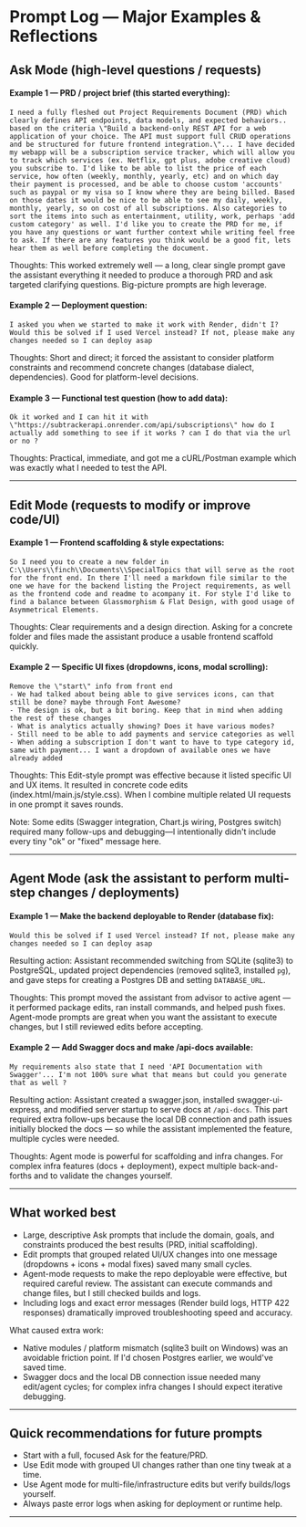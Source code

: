 # Prompt Log — Major Examples & Reflections


## Ask Mode (high-level questions / requests)

#### Example 1 — PRD / project brief (this started everything):

```
I need a fully fleshed out Project Requirements Document (PRD) which clearly defines API endpoints, data models, and expected behaviors.. based on the criteria \"Build a backend-only REST API for a web application of your choice. The API must support full CRUD operations and be structured for future frontend integration.\"... I have decided my webapp will be a subscription service tracker, which will allow you to track which services (ex. Netflix, gpt plus, adobe creative cloud) you subscribe to. I'd like to be able to list the price of each service, how often (weekly, monthly, yearly, etc) and on which day their payment is processed, and be able to choose custom 'accounts' such as paypal or my visa so I know where they are being billed. Based on those dates it would be nice to be able to see my daily, weekly, monthly, yearly, so on cost of all subscriptions. Also categories to sort the items into such as entertainment, utility, work, perhaps 'add custom category' as well. I'd like you to create the PRD for me, if you have any questions or want further context while writing feel free to ask. If there are any features you think would be a good fit, lets hear them as well before completing the document.
```

Thoughts: This worked extremely well — a long, clear single prompt gave the assistant everything it needed to produce a thorough PRD and ask targeted clarifying questions. Big-picture prompts are high leverage.

#### Example 2 — Deployment question:

```
I asked you when we started to make it work with Render, didn't I? Would this be solved if I used Vercel instead? If not, please make any changes needed so I can deploy asap
```

Thoughts: Short and direct; it forced the assistant to consider platform constraints and recommend concrete changes (database dialect, dependencies). Good for platform-level decisions.

#### Example 3 — Functional test question (how to add data):

```
Ok it worked and I can hit it with \"https://subtrackerapi.onrender.com/api/subscriptions\" how do I actually add something to see if it works ? can I do that via the url or no ?
```

Thoughts: Practical, immediate, and got me a cURL/Postman example which was exactly what I needed to test the API.

---

## Edit Mode (requests to modify or improve code/UI)

#### Example 1 — Frontend scaffolding & style expectations:

```
So I need you to create a new folder in C:\\Users\\finch\\Documents\\SpecialTopics that will serve as the root for the front end. In there I'll need a markdown file similar to the one we have for the backend listing the Project requirements, as well as the frontend code and readme to acompany it. For style I'd like to find a balance between Glassmorphism & Flat Design, with good usage of Asymmetrical Elements.
```

Thoughts: Clear requirements and a design direction. Asking for a concrete folder and files made the assistant produce a usable frontend scaffold quickly.

#### Example 2 — Specific UI fixes (dropdowns, icons, modal scrolling):

```
Remove the \"start\" info from front end
- We had talked about being able to give services icons, can that still be done? maybe through Font Awesome?
- The design is ok, but a bit boring. Keep that in mind when adding the rest of these changes
- What is analytics actually showing? Does it have various modes?
- Still need to be able to add payments and service categories as well
- When adding a subscription I don't want to have to type category id, same with payment... I want a dropdown of available ones we have already added
```

Thoughts: This Edit-style prompt was effective because it listed specific UI and UX items. It resulted in concrete code edits (index.html/main.js/style.css). When I combine multiple related UI requests in one prompt it saves rounds.

Note: Some edits (Swagger integration, Chart.js wiring, Postgres switch) required many follow-ups and debugging—I intentionally didn't include every tiny "ok" or "fixed" message here.

---

## Agent Mode (ask the assistant to perform multi-step changes / deployments)

#### Example 1 — Make the backend deployable to Render (database fix):

```
Would this be solved if I used Vercel instead? If not, please make any changes needed so I can deploy asap
```

Resulting action: Assistant recommended switching from SQLite (sqlite3) to PostgreSQL, updated project dependencies (removed sqlite3, installed `pg`), and gave steps for creating a Postgres DB and setting `DATABASE_URL`.

Thoughts: This prompt moved the assistant from advisor to active agent — it performed package edits, ran install commands, and helped push fixes. Agent-mode prompts are great when you want the assistant to execute changes, but I still reviewed edits before accepting.

#### Example 2 — Add Swagger docs and make /api-docs available:

```
My requirements also state that I need 'API Documentation with Swagger'... I'm not 100% sure what that means but could you generate that as well ?
```

Resulting action: Assistant created a swagger.json, installed swagger-ui-express, and modified server startup to serve docs at `/api-docs`. This part required extra follow-ups because the local DB connection and path issues initially blocked the docs — so while the assistant implemented the feature, multiple cycles were needed.

Thoughts: Agent mode is powerful for scaffolding and infra changes. For complex infra features (docs + deployment), expect multiple back-and-forths and to validate the changes yourself.

---

## What worked best

- Large, descriptive Ask prompts that include the domain, goals, and constraints produced the best results (PRD, initial scaffolding).
- Edit prompts that grouped related UI/UX changes into one message (dropdowns + icons + modal fixes) saved many small cycles.
- Agent-mode requests to make the repo deployable were effective, but required careful review. The assistant can execute commands and change files, but I still checked builds and logs.
- Including logs and exact error messages (Render build logs, HTTP 422 responses) dramatically improved troubleshooting speed and accuracy.

What caused extra work:
- Native modules / platform mismatch (sqlite3 built on Windows) was an avoidable friction point. If I'd chosen Postgres earlier, we would've saved time.
- Swagger docs and the local DB connection issue needed many edit/agent cycles; for complex infra changes I should expect iterative debugging.

---

## Quick recommendations for future prompts

- Start with a full, focused Ask for the feature/PRD.
- Use Edit mode with grouped UI changes rather than one tiny tweak at a time.
- Use Agent mode for multi-file/infrastructure edits but verify builds/logs yourself.
- Always paste error logs when asking for deployment or runtime help.

---
